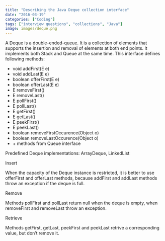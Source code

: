 ```yaml
---
title: "Describing the Java Deque collection interface"
date: "2016-03-19"
categories: ["Coding"]
tags: ["interview questions", "collections", "Java"]
image: images/deque.png
---
```


A Deque is a double-ended-queue. It is a collection of elements that supports the insertion and removal of elements at both end points. It implements both Stack and Queue at the same time. This interface defines following methods:

- void addFirst(E e)
- void addLast(E e)
- boolean offerFirst(E e)
- boolean offerLast(E e)
- E removeFirst()
- E removeLast()
- E pollFirst()
- E pollLast()
- E getFirst()
- E getLast()
- E peekFirst()
- E peekLast()
- boolean removeFirstOccurence(Object o)
- boolean removeLastOccurence(Object o)
- \+ methods from Queue interface

Predefined Deque implementations: ArrayDeque, LinkedList

Insert

When the capacity of the Deque instance is restricted, it is better to use offerFirst and offerLast methods, because addFirst and addLast methods throw an exception if the deque is full.

Remove

Methods pollFirst and pollLast return null when the deque is empty, when removeFirst and removeLast throw an exception.

Retrieve

Methods getFirst, getLast, peekFirst and peekLast retrive a corresponding value, but don’t remove it.
